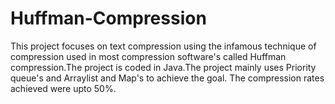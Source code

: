 # Huffman-Compression
This project focuses on text compression using the infamous technique of compression used in most compression software's called Huffman compression.The project is coded in Java.The project mainly uses Priority queue's and Arraylist and Map's to achieve the goal.  The compression rates achieved were upto 50%. 

